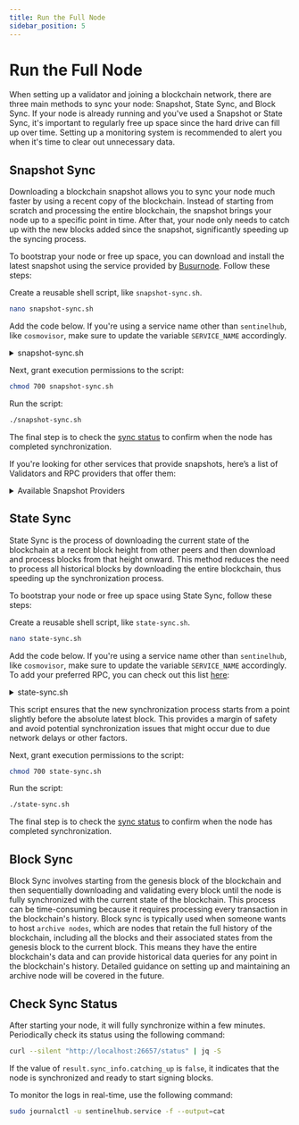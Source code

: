 ```yaml
---
title: Run the Full Node
sidebar_position: 5
---
```


# Run the Full Node

When setting up a validator and joining a blockchain network, there are three main methods to sync your node: Snapshot, State Sync, and Block Sync. If your node is already running and you've used a Snapshot or State Sync, it's important to regularly free up space since the hard drive can fill up over time. Setting up a monitoring system is recommended to alert you when it's time to clear out unnecessary data.


## Snapshot Sync

Downloading a blockchain snapshot allows you to sync your node much faster by using a recent copy of the blockchain. Instead of starting from scratch and processing the entire blockchain, the snapshot brings your node up to a specific point in time. After that, your node only needs to catch up with the new blocks added since the snapshot, significantly speeding up the syncing process.


To bootstrap your node or free up space, you can download and install the latest snapshot using the service provided by [Busurnode](https://busurnode.com/network/sentinel#service_snapshot). Follow these steps:

Create a reusable shell script, like `snapshot-sync.sh`.

```bash
nano snapshot-sync.sh
```

Add the code below. If you're using a service name other than `sentinelhub`, like `cosmovisor`, make sure to update the variable `SERVICE_NAME` accordingly.

<details>
<summary>snapshot-sync.sh</summary>
<p>

```bash
#!/bin/bash

# Service Name (update this if you use service name other than 'sentinelhub', such as 'cosmovisor')
SERVICE_NAME=sentinelhub

# Install required package
echo "Installing required package"
sudo apt install -y lz4 jq curl > /dev/null 2>&1

# Get Latest Snapshot URL
API_REQUEST=$(curl -s https://busurnode.com/api/v1/snapshot/mainnet/sentinel)
IS_SUCCESS=$(echo $API_REQUEST | jq -r '.success')
if [ "$IS_SUCCESS" = "true" ]; then
  SNAPSHOT_URL=$(echo $API_REQUEST | jq -r '.data.snapshot.url')
  echo "Latest Snapshot URL: $SNAPSHOT_URL"
else
  echo "Error fetching latest snapshot from Busurnode API"
  exit 1
fi

# Download the latest snapshot and save it as sentinel_snapshot.tar.lz4
echo "Downloading the latest snapshot..."
curl -L --progress-bar -o "$HOME/sentinel_snapshot.tar.lz4" "$SNAPSHOT_URL"
if [ $? -eq 0 ] && [ -f "$HOME/sentinel_snapshot.tar.lz4" ]; then
  echo "Download complete: $HOME/sentinel_snapshot.tar.lz4"
else
  echo "Error: Download failed."
  exit 1
fi

# Stop the sentinel service
echo "Stopping the sentinel service..."
sudo service $SERVICE_NAME stop

# Copy the validator state JSON file
cd $HOME
cp ~/.sentinelhub/data/priv_validator_state.json ~/.sentinelhub/priv_validator_state.json

# Reset Tendermint state
sentinelhub tendermint unsafe-reset-all --home $HOME/.sentinelhub --keep-addr-book

# Extract the snapshot
echo "Extracting snapshot..."
lz4 -c -d $HOME/sentinel_snapshot.tar.lz4 | tar -x -C $HOME/.sentinelhub

# Replace priv_validator_state from backup
cp ~/.sentinelhub/priv_validator_state.json ~/.sentinelhub/data/priv_validator_state.json

# Start the sentinel service
echo "Starting the sentinel service..."
sudo service $SERVICE_NAME start
echo "Process complete."
```

</p>
</details>

Next, grant execution permissions to the script:

```bash
chmod 700 snapshot-sync.sh
```

Run the script:

```bash
./snapshot-sync.sh
```

The final step is to check the [sync status](/full-node-setup/node-run#check-sync-status) to confirm when the node has completed synchronization.

If you're looking for other services that provide snapshots, here’s a list of Validators and RPC providers that offer them:

<details>
<summary>Available Snapshot Providers</summary>
<p>

- Autostake: [https://autostake.com/networks/sentinel/](https://autostake.com/networks/sentinel/)
- Busurnode: [https://busurnode.com/network/sentinel#service_snapshot](https://busurnode.com/network/sentinel#service_snapshot)
- Polkachu: [https://www.polkachu.com/tendermint_snapshots/sentinel](https://www.polkachu.com/tendermint_snapshots/sentinel)
- Roomit: [https://roomit.xyz/snapshot/mainnet/dvpn/](https://roomit.xyz/snapshot/mainnet/dvpn/)

</p>
</details>


## State Sync

State Sync is the process of downloading the current state of the blockchain at a recent block height from other peers and then download and process blocks from that height onward. This method reduces the need to process all historical blocks by downloading the entire blockchain, thus speeding up the synchronization process.

To bootstrap your node or free up space using State Sync, follow these steps:

Create a reusable shell script, like `state-sync.sh`.

```bash
nano state-sync.sh
```

Add the code below. If you're using a service name other than `sentinelhub`, like `cosmovisor`, make sure to update the variable `SERVICE_NAME` accordingly. To add your preferred RPC, you can check out this list [here](https://sentnodes.com/public-rpc):

<details>
<summary>state-sync.sh</summary>
<p>

```bash
#!/bin/bash

# Service Name (update this if you use service name other than 'sentinelhub', such as 'cosmovisor')
SERVICE_NAME=sentinelhub

SNAP_RPC1="https://rpc-sentinel.busurnode.com:443"
SNAP_RPC2="https://eu-rpc-sentinel.busurnode.com:443"

# Fetch block data from RPC
echo "Fetching trusted block data from RPC..."
LATEST_HEIGHT=$(curl -s $SNAP_RPC1/block | jq -r .result.block.header.height); \
BLOCK_HEIGHT=$((LATEST_HEIGHT - 2000)); \
TRUST_HASH=$(curl -s "$SNAP_RPC1/block?height=$BLOCK_HEIGHT" | jq -r .result.block_id.hash)

echo "Update config with latest block from RPC..."
sed -i.bak -E "s|^(enable[[:space:]]+=[[:space:]]+).*$|\1true| ; \
s|^(rpc_servers[[:space:]]+=[[:space:]]+).*$|\1\"$SNAP_RPC1,$SNAP_RPC2\"| ; \
s|^(trust_height[[:space:]]+=[[:space:]]+).*$|\1$BLOCK_HEIGHT| ; \
s|^(trust_hash[[:space:]]+=[[:space:]]+).*$|\1\"$TRUST_HASH\"|" $HOME/.sentinelhub/config/config.toml

# Stop the sentinel service
echo "Stopping the sentinel service..."
sudo service $SERVICE_NAME stop

# Copy the validator state JSON file
echo "Backing up validator state..."
cd $HOME
cp ~/.sentinelhub/data/priv_validator_state.json ~/.sentinelhub/priv_validator_state.json

# Reset Tendermint state
sentinelhub tendermint unsafe-reset-all --home $HOME/.sentinelhub --keep-addr-book

# Replace priv_validator_state from backup
echo "Recover validator state from backup..."
cp ~/.sentinelhub/priv_validator_state.json ~/.sentinelhub/data/priv_validator_state.json

# Start the sentinel service
echo "Starting the sentinel service..."
sudo service $SERVICE_NAME start
echo "Process complete."
```

</p>
</details>

This script ensures that the new synchronization process starts from a point slightly before the absolute latest block. This provides a margin of safety and avoid potential synchronization issues that might occur due to due network delays or other factors.

Next, grant execution permissions to the script:

```bash
chmod 700 state-sync.sh
```

Run the script:

```bash
./state-sync.sh
```

The final step is to check the [sync status](/full-node-setup/node-run#check-sync-status) to confirm when the node has completed synchronization.


## Block Sync

Block Sync involves starting from the genesis block of the blockchain and then sequentially downloading and validating every block until the node is fully synchronized with the current state of the blockchain. This process can be time-consuming because it requires processing every transaction in the blockchain's history.
Block sync is typically used when someone wants to host `archive nodes`, which are nodes that retain the full history of the blockchain, including all the blocks and their associated states from the genesis block to the current block. This means they have the entire blockchain's data and can provide historical data queries for any point in the blockchain's history. Detailed guidance on setting up and maintaining an archive node will be covered in the future.


## Check Sync Status

After starting your node, it will fully synchronize within a few minutes. Periodically check its status using the following command:

```bash
curl --silent "http://localhost:26657/status" | jq -S
```

If the value of `result.sync_info.catching_up` is `false`, it indicates that the node is synchronized and ready to start signing blocks.

To monitor the logs in real-time, use the following command:

```bash
sudo journalctl -u sentinelhub.service -f --output=cat
```